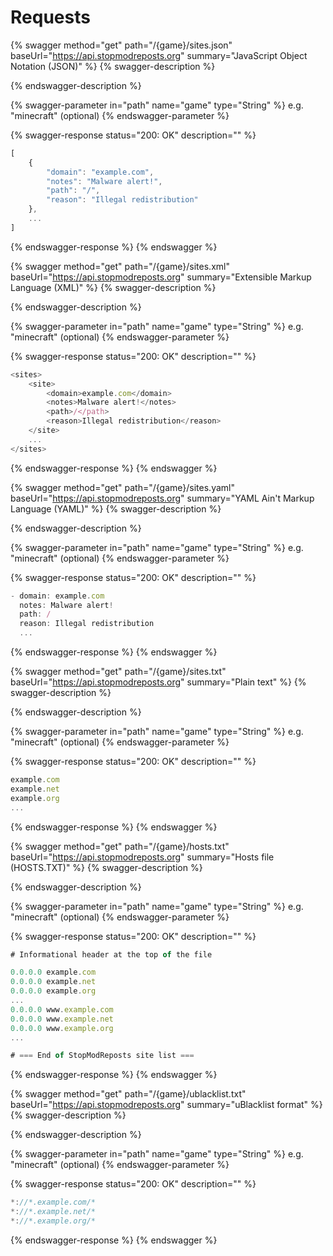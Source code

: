 # Requests

{% swagger method="get" path="/{game}/sites.json" baseUrl="https://api.stopmodreposts.org" summary="JavaScript Object Notation (JSON)" %}
{% swagger-description %}

{% endswagger-description %}

{% swagger-parameter in="path" name="game" type="String" %}
e.g. "minecraft" (optional)
{% endswagger-parameter %}

{% swagger-response status="200: OK" description="" %}
```javascript
[
    {
        "domain": "example.com",
        "notes": "Malware alert!",
        "path": "/",
        "reason": "Illegal redistribution"
    },
    ...
]
```
{% endswagger-response %}
{% endswagger %}

{% swagger method="get" path="/{game}/sites.xml" baseUrl="https://api.stopmodreposts.org" summary="Extensible Markup Language (XML)" %}
{% swagger-description %}

{% endswagger-description %}

{% swagger-parameter in="path" name="game" type="String" %}
e.g. "minecraft" (optional)
{% endswagger-parameter %}

{% swagger-response status="200: OK" description="" %}
```javascript
<sites>
    <site>
        <domain>example.com</domain>
        <notes>Malware alert!</notes>
        <path>/</path>
        <reason>Illegal redistribution</reason>
    </site>
    ...
</sites>
```
{% endswagger-response %}
{% endswagger %}

{% swagger method="get" path="/{game}/sites.yaml" baseUrl="https://api.stopmodreposts.org" summary="YAML Ain't Markup Language (YAML)" %}
{% swagger-description %}

{% endswagger-description %}

{% swagger-parameter in="path" name="game" type="String" %}
e.g. "minecraft" (optional)
{% endswagger-parameter %}

{% swagger-response status="200: OK" description="" %}
```javascript
- domain: example.com
  notes: Malware alert!
  path: /
  reason: Illegal redistribution
  ...
```
{% endswagger-response %}
{% endswagger %}

{% swagger method="get" path="/{game}/sites.txt" baseUrl="https://api.stopmodreposts.org" summary="Plain text" %}
{% swagger-description %}

{% endswagger-description %}

{% swagger-parameter in="path" name="game" type="String" %}
e.g. "minecraft" (optional)
{% endswagger-parameter %}

{% swagger-response status="200: OK" description="" %}
```javascript
example.com
example.net
example.org
...
```
{% endswagger-response %}
{% endswagger %}

{% swagger method="get" path="/{game}/hosts.txt" baseUrl="https://api.stopmodreposts.org" summary="Hosts file (HOSTS.TXT)" %}
{% swagger-description %}

{% endswagger-description %}

{% swagger-parameter in="path" name="game" type="String" %}
e.g. "minecraft" (optional)
{% endswagger-parameter %}

{% swagger-response status="200: OK" description="" %}
```javascript
# Informational header at the top of the file

0.0.0.0	example.com
0.0.0.0	example.net
0.0.0.0	example.org
...
0.0.0.0	www.example.com
0.0.0.0	www.example.net
0.0.0.0	www.example.org
...

# === End of StopModReposts site list ===
```
{% endswagger-response %}
{% endswagger %}

{% swagger method="get" path="/{game}/ublacklist.txt" baseUrl="https://api.stopmodreposts.org" summary="uBlacklist format" %}
{% swagger-description %}

{% endswagger-description %}

{% swagger-parameter in="path" name="game" type="String" %}
e.g. "minecraft" (optional)
{% endswagger-parameter %}

{% swagger-response status="200: OK" description="" %}
```javascript
*://*.example.com/*
*://*.example.net/*
*://*.example.org/*
```
{% endswagger-response %}
{% endswagger %}
